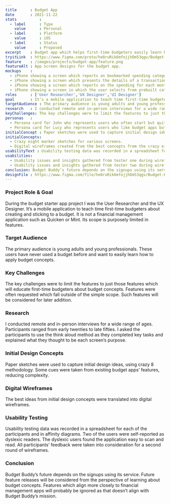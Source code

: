 ```yaml
---
title      : Budget App
date       : 2021-11-22
stats          : 
  - label      : Type
    value      : Personal
  - label      : Platform
    value      : iOS
  - label      : Status
    value      : Proposed
excerpt    : Budget app which helps first-time budgeters easily learn how to think in terms of a budget.
tryitLink  : https://www.figma.com/proto/he8ruRik6mfojjhDm53qgv/Budget-Buddy?node-id=135%3A1593&scaling=scale-down&page-id=115%3A1649&starting-point-node-id=135%3A1592
feature    : /images/projects/budget-app/feature.png
featureAlt : App screen designs for the budget app.
mockups    : 
  - iPhone showing a screen which reports on bookmarked spending categories.
  - iPhone showing a screen which presents the details of a transaction.
  - iPhone showing a screen which reports on the spending for each month in a year.
  - iPhone showing a screen in which the user selects from prebuilt categories for budgets.
roles      : ['User Researcher','UX Designer','UI Designer']
goal       : It’s a mobile application to teach time first-time budgeters about creating and sticking to a budget. It is not a financial management application such as Quicken or Mint. Its scope is purposely limited in features.
targetAudience : The primary audience is young adults and young professionals. These users have never used a budget before and want to easily learn how to apply budget concepts.
research   : I conducted remote and in-person interviews for a wide range of ages. Participants ranged from early twenties to late fifties. I asked the participants to use the think aloud method as they completed key tasks and explained what they thought to be each screen’s purpose.
keyChallenges: The key challenges were to limit the features to just those features which will educate first-time budgeters about budget concepts. Features were often requested which fall outside of the simple scope. Such features will be considered for later addition.
personas   : 
  - Persona card for John who represents users who often start but quit using budget apps. 
  - Persona card for Lucy who represents users who like budget apps but want simpler offerings.
initialConcept : Paper sketches were used to capture initial design ideas, using crazy 8 methodology. Some cues were taken from existing budget apps’ features, reducing complexity. The best ideas from initial design concepts were translated into digital wireframes.
initialConcepts: 
  - Crazy eight marker sketches for various screens.
  - Digital wireframes created from the best concepts from the crazy eight ideations. 
usabilityText : Usability testing data was recorded in a spreadsheet for each of the participants and in affinity diagrams. Two of the users were self-reported as dyslexic readers. The dyslexic users found the application easy to scan and read. All participants’ feedback were taken into consideration for a second round of wireframes.
usabilities: 
  - Usability issues and insights gathered from tester one during wireframe prototype use.
  - Usability issues and insights gathered from tester two during wireframe prototype use.
conclusion: Budget Buddy’s future depends on the signups using its service. Future feature releases will be considered from the perspective of learning about budget concepts. Features which align more closely to financial management apps will probably be ignored as that doesn’t align with Budget Buddy’s mission.
designFile : https://www.figma.com/file/he8ruRik6mfojjhDm53qgv/Budget-Buddy?node-id=115%3A1649
---
```


### Project Role & Goal

During the budget starter app project I was the User Researcher and the UX Designer. It’s a mobile application to teach time first-time budgeters about creating and sticking to a budget. It is not a financial management application such as Quicken or Mint. Its scope is purposely limited in features.

### Target Audience

The primary audience is young adults and young professionals. These users have never used a budget before and want to easily learn how to apply budget concepts.

### Key Challenges

The key challenges were to limit the features to just those features which will educate first-time budgeters about budget concepts. Features were often requested which fall outside of the simple scope. Such features will be considered for later addition.

### Research

I conducted remote and in-person interviews for a wide range of ages. Participants ranged from early twenties to late fifties. I asked the participants to use the think aloud method as they completed key tasks and explained what they thought to be each screen’s purpose.

### Initial Design Concepts

Paper sketches were used to capture initial design ideas, using crazy 8 methodology. Some cues were taken from existing budget apps’ features, reducing complexity.

### Digital Wireframes

The best ideas from initial design concepts were translated into digital wireframes.

### Usability Testing

Usability testing data was recorded in a spreadsheet for each of the participants and in affinity diagrams. Two of the users were self-reported as dyslexic readers. The dyslexic users found the application easy to scan and read. All participants’ feedback were taken into consideration for a second round of wireframes.

### Conclusion

Budget Buddy’s future depends on the signups using its service. Future feature releases will be considered from the perspective of learning about budget concepts. Features which align more closely to financial management apps will probably be ignored as that doesn’t align with Budget Buddy’s mission.

